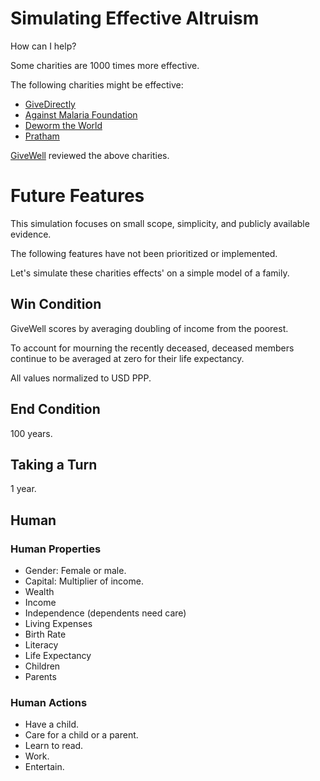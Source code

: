 # Simulating Effective Altruism

How can I help?

Some charities are 1000 times more effective.

The following charities might be effective:

- [GiveDirectly](https://www.givewell.org/charities/give-directly)
- [Against Malaria Foundation](https://www.givewell.org/charities/amf)
- [Deworm the World](https://www.givewell.org/charities/deworm-world-initiative)
- [Pratham](https://www.givewell.org/international/charities/pratham)

[GiveWell](https://www.givewell.org) reviewed the above charities. 

# Future Features

This simulation focuses on small scope, simplicity, and publicly available evidence.

The following features have not been prioritized or implemented.

Let's simulate these charities effects' on a simple model of a family.

## Win Condition

GiveWell scores by averaging doubling of income from the poorest.

To account for mourning the recently deceased, deceased members continue to be averaged at zero for their life expectancy.

All values normalized to USD PPP.

## End Condition

100 years.

## Taking a Turn

1 year.

## Human

### Human Properties

- Gender: Female or male.
- Capital: Multiplier of income.
- Wealth
- Income
- Independence (dependents need care)
- Living Expenses
- Birth Rate
- Literacy
- Life Expectancy
- Children
- Parents

### Human Actions

- Have a child.
- Care for a child or a parent.
- Learn to read.
- Work.
- Entertain.
